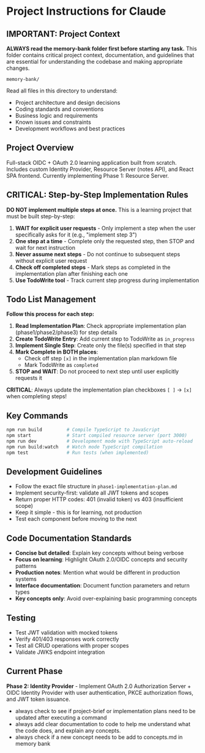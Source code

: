 # Project Instructions for Claude

## IMPORTANT: Project Context
**ALWAYS read the memory-bank folder first before starting any task.** This folder contains critical project context, documentation, and guidelines that are essential for understanding the codebase and making appropriate changes.

```
memory-bank/
```

Read all files in this directory to understand:
- Project architecture and design decisions
- Coding standards and conventions
- Business logic and requirements
- Known issues and constraints
- Development workflows and best practices

## Project Overview
Full-stack OIDC + OAuth 2.0 learning application built from scratch. Includes custom Identity Provider, Resource Server (notes API), and React SPA frontend. Currently implementing Phase 1: Resource Server.

## CRITICAL: Step-by-Step Implementation Rules
**DO NOT implement multiple steps at once.** This is a learning project that must be built step-by-step:

1. **WAIT for explicit user requests** - Only implement a step when the user specifically asks for it (e.g., "implement step 3")
2. **One step at a time** - Complete only the requested step, then STOP and wait for next instruction
3. **Never assume next steps** - Do not continue to subsequent steps without explicit user request
4. **Check off completed steps** - Mark steps as completed in the implementation plan after finishing each one
5. **Use TodoWrite tool** - Track current step progress during implementation

## Todo List Management  
**Follow this process for each step:**

1. **Read Implementation Plan**: Check appropriate implementation plan (phase1/phase2/phase3) for step details
2. **Create TodoWrite Entry**: Add current step to TodoWrite as `in_progress`
3. **Implement Single Step**: Create only the file(s) specified in that step
4. **Mark Complete in BOTH places**: 
   - Check off step `[x]` in the implementation plan markdown file
   - Mark TodoWrite as `completed`
5. **STOP and WAIT**: Do not proceed to next step until user explicitly requests it

**CRITICAL**: Always update the implementation plan checkboxes `[ ]` → `[x]` when completing steps!

## Key Commands
```bash
npm run build         # Compile TypeScript to JavaScript
npm start             # Start compiled resource server (port 3000)
npm run dev           # Development mode with TypeScript auto-reload
npm run build:watch   # Watch mode TypeScript compilation
npm test              # Run tests (when implemented)
```

## Development Guidelines
- Follow the exact file structure in `phase1-implementation-plan.md`
- Implement security-first: validate all JWT tokens and scopes
- Return proper HTTP codes: 401 (invalid token) vs 403 (insufficient scope)
- Keep it simple - this is for learning, not production
- Test each component before moving to the next

## Code Documentation Standards
- **Concise but detailed**: Explain key concepts without being verbose
- **Focus on learning**: Highlight OAuth 2.0/OIDC concepts and security patterns
- **Production notes**: Mention what would be different in production systems
- **Interface documentation**: Document function parameters and return types
- **Key concepts only**: Avoid over-explaining basic programming concepts

## Testing
- Test JWT validation with mocked tokens
- Verify 401/403 responses work correctly
- Test all CRUD operations with proper scopes
- Validate JWKS endpoint integration

## Current Phase
**Phase 2: Identity Provider** - Implement OAuth 2.0 Authorization Server + OIDC Identity Provider with user authentication, PKCE authorization flows, and JWT token issuance.
- always check to see if project-brief or implementation plans need to be updated after executing a command
- always add clear documentation to code to help me understand what the code does, and explain any concepts.
- always check if a new concept needs to be add to concepts.md in memory bank